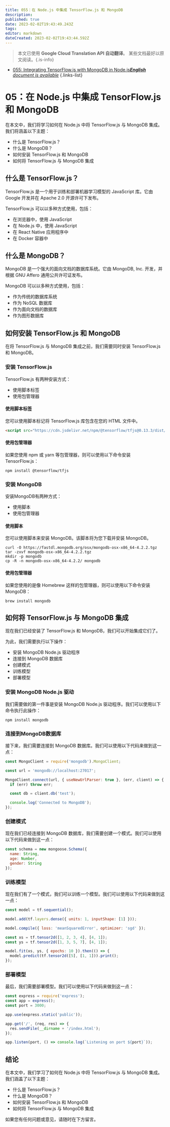 ```yaml
---
title: 055：在 Node.js 中集成 TensorFlow.js 和 MongoDB
description: 
published: true
date: 2023-02-02T19:43:49.243Z
tags: 
editor: markdown
dateCreated: 2023-02-02T19:43:44.592Z
---
```


> 本文已使用 **Google Cloud Translation API 自动翻译**。
某些文档最好以原文阅读。{.is-info}



- [055: Integrating TensorFlow.js with MongoDB in Node.js***English** document is available*](/en/Knowledge-base/TensorFlow-js/Learning/055-integrating-tensorflow-js-with-mongodb-in-node-js)
{.links-list}


# 05：在 Node.js 中集成 TensorFlow.js 和 MongoDB

在本文中，我们将学习如何在 Node.js 中将 TensorFlow.js 与 MongoDB 集成。我们将涵盖以下主题：

- 什么是 TensorFlow.js？
- 什么是 MongoDB？
- 如何安装 TensorFlow.js 和 MongoDB
- 如何将 TensorFlow.js 与 MongoDB 集成

## 什么是 TensorFlow.js？

TensorFlow.js 是一个用于训练和部署机器学习模型的 JavaScript 库。它由 Google 开发并在 Apache 2.0 开源许可下发布。

TensorFlow.js 可以以多种方式使用，包括：

- 在浏览器中，使用 JavaScript
- 在 Node.js 中，使用 JavaScript
- 在 React Native 应用程序中
- 在 Docker 容器中

## 什么是 MongoDB？

MongoDB 是一个强大的面向文档的数据库系统。它由 MongoDB, Inc. 开发，并根据 GNU Affero 通用公共许可证发布。

MongoDB 可以以多种方式使用，包括：

- 作为传统的数据库系统
- 作为 NoSQL 数据库
- 作为面向文档的数据库
- 作为图形数据库

## 如何安装 TensorFlow.js 和 MongoDB

在将 TensorFlow.js 与 MongoDB 集成之前，我们需要同时安装 TensorFlow.js 和 MongoDB。

### 安装 TensorFlow.js

TensorFlow.js 有两种安装方式：

- 使用脚本标签
- 使用包管理器

#### 使用脚本标签

您可以使用脚本标记将 TensorFlow.js 库包含在您的 HTML 文件中。

```html
<script src="https://cdn.jsdelivr.net/npm/@tensorflow/tfjs@0.13.3/dist/tf.min.js"></script>
```

#### 使用包管理器

如果您使用 npm 或 yarn 等包管理器，则可以使用以下命令安装 TensorFlow.js：

```
npm install @tensorflow/tfjs
```

### 安装 MongoDB

安装MongoDB有两种方式：

- 使用脚本
- 使用包管理器

#### 使用脚本

您可以使用脚本来安装 MongoDB。该脚本将为您下载并安装 MongoDB。

```
curl -O https://fastdl.mongodb.org/osx/mongodb-osx-x86_64-4.2.2.tgz
tar -zxvf mongodb-osx-x86_64-4.2.2.tgz
mkdir -p mongodb
cp -R -n mongodb-osx-x86_64-4.2.2/ mongodb
```

#### 使用包管理器

如果您使用的是像 Homebrew 这样的包管理器，则可以使用以下命令安装 MongoDB：

```
brew install mongodb
```

## 如何将 TensorFlow.js 与 MongoDB 集成

现在我们已经安装了 TensorFlow.js 和 MongoDB，我们可以开始集成它们了。

为此，我们需要执行以下操作：

- 安装 MongoDB Node.js 驱动程序
- 连接到 MongoDB 数据库
- 创建模式
- 训练模型
- 部署模型

### 安装 MongoDB Node.js 驱动

我们需要做的第一件事是安装 MongoDB Node.js 驱动程序。我们可以使用以下命令执行此操作：

```
npm install mongodb
```

### 连接到MongoDB数据库

接下来，我们需要连接到 MongoDB 数据库。我们可以使用以下代码来做到这一点：

```javascript
const MongoClient = require('mongodb').MongoClient;

const url = 'mongodb://localhost:27017';

MongoClient.connect(url, { useNewUrlParser: true }, (err, client) => {
  if (err) throw err;

  const db = client.db('test');

  console.log('Connected to MongoDB');
});
```

### 创建模式

现在我们已经连接到 MongoDB 数据库，我们需要创建一个模式。我们可以使用以下代码来做到这一点：

```javascript
const schema = new mongoose.Schema({
  name: String,
  age: Number,
  gender: String
});
```

### 训练模型

现在我们有了一个模式，我们可以训练一个模型。我们可以使用以下代码来做到这一点：

```javascript
const model = tf.sequential();

model.add(tf.layers.dense({ units: 1, inputShape: [1] }));

model.compile({ loss: 'meanSquaredError', optimizer: 'sgd' });

const xs = tf.tensor2d([1, 2, 3, 4], [4, 1]);
const ys = tf.tensor2d([1, 3, 5, 7], [4, 1]);

model.fit(xs, ys, { epochs: 10 }).then(() => {
  model.predict(tf.tensor2d([5], [1, 1])).print();
});
```

### 部署模型

最后，我们需要部署模型。我们可以使用以下代码来做到这一点：

```javascript
const express = require('express');
const app = express();
const port = 3000;

app.use(express.static('public'));

app.get('/', (req, res) => {
  res.sendFile(__dirname + '/index.html');
});

app.listen(port, () => console.log(`Listening on port ${port}`));
```

## 结论

在本文中，我们学习了如何在 Node.js 中将 TensorFlow.js 与 MongoDB 集成。我们涵盖了以下主题：

- 什么是 TensorFlow.js？
- 什么是 MongoDB？
- 如何安装 TensorFlow.js 和 MongoDB
- 如何将 TensorFlow.js 与 MongoDB 集成

如果您有任何问题或意见，请随时在下方留言。